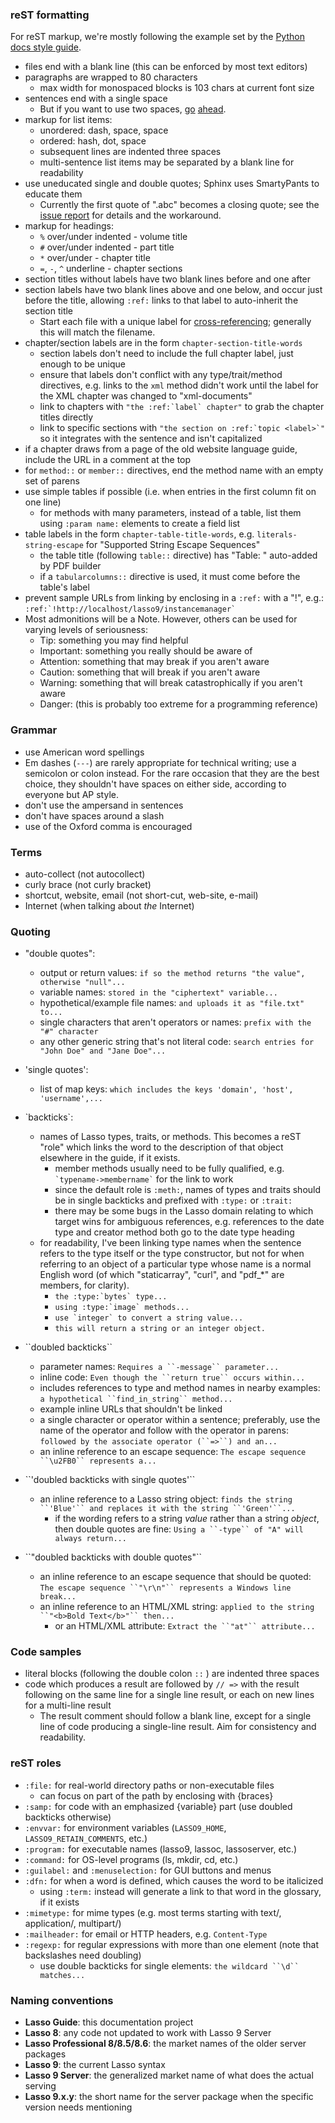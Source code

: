 ### reST formatting

For reST markup, we're mostly following the example set by the [Python docs style guide](https://docs.python.org/devguide/documenting.html).

* files end with a blank line (this can be enforced by most text editors)
* paragraphs are wrapped to 80 characters
 	* max width for monospaced blocks is 103 chars at current font size
* sentences end with a single space
	* But if you want to use two spaces, [go](http://xkcd.com/1285/) [ahead](http://www.heracliteanriver.com/?p=324).
* markup for list items:
	* unordered: dash, space, space
	* ordered: hash, dot, space
	* subsequent lines are indented three spaces
	* multi-sentence list items may be separated by a blank line for readability
* use uneducated single and double quotes; Sphinx uses SmartyPants to educate them
	* Currently the first quote of ".abc" becomes a closing quote; see the [issue report](https://github.com/sphinx-doc/sphinx/issues/580) for details and the workaround.
* markup for headings:
	* `%` over/under indented - volume title
	* `#` over/under indented - part title
	* `*` over/under - chapter title
	* `=`, `-`, `^` underline - chapter sections
* section titles without labels have two blank lines before and one after
* section labels have two blank lines above and one below, and occur just before the title, allowing `:ref:` links to that label to auto-inherit the section title
	* Start each file with a unique label for [cross-referencing](http://www.sphinx-doc.org/en/stable/markup/inline.html#cross-referencing-arbitrary-locations); generally this will match the filename. 
* chapter/section labels are in the form `chapter-section-title-words`
	* section labels don't need to include the full chapter label, just enough to be unique
	* ensure that labels don't conflict with any type/trait/method directives, e.g. links to the `xml` method didn't work until the label for the XML chapter was changed to "xml-documents"
	* link to chapters with ``"the :ref:`label` chapter"`` to grab the chapter titles directly
	* link to specific sections with ``"the section on :ref:`topic <label>`"`` so it integrates with the sentence and isn't capitalized
* if a chapter draws from a page of the old website language guide, include the URL in a comment at the top
* for `method::` or `member::` directives, end the method name with an empty set of parens
* use simple tables if possible (i.e. when entries in the first column fit on one line)
	* for methods with many parameters, instead of a table, list them using `:param name:` elements to create a field list
* table labels in the form `chapter-table-title-words`, e.g. `literals-string-escape` for "Supported String Escape Sequences"
	* the table title (following `table::` directive) has "Table: " auto-added by PDF builder
	* if a `tabularcolumns::` directive is used, it must come before the table's label
* prevent sample URLs from linking by enclosing in a `:ref:` with a "!", e.g.: ``:ref:`!http://localhost/lasso9/instancemanager` ``
* Most admonitions will be a Note. However, others can be used for varying levels of seriousness: 
	* Tip: something you may find helpful
	* Important: something you really should be aware of
	* Attention: something that may break if you aren't aware
	* Caution: something that will break if you aren't aware
	* Warning: something that will break catastrophically if you aren't aware
	* Danger: (this is probably too extreme for a programming reference)

### Grammar

* use American word spellings
* Em dashes (`---`) are rarely appropriate for technical writing; use a semicolon or colon instead. For the rare occasion that they are the best choice, they shouldn't have spaces on either side, according to everyone but AP style.
* don't use the ampersand in sentences
* don't have spaces around a slash
* use of the Oxford comma is encouraged

### Terms

* auto-collect (not autocollect)
* curly brace (not curly bracket)
* shortcut, website, email (not short-cut, web-site, e-mail)
* Internet (when talking about *the* Internet)

### Quoting

* "double quotes":
	* output or return values: `if so the method returns "the value", otherwise "null"...`
	* variable names: `stored in the "ciphertext" variable...`
	* hypothetical/example file names: `and uploads it as "file.txt" to...`
	* single characters that aren't operators or names: `prefix with the "#" character`
	* any other generic string that's not literal code: `search entries for "John Doe" and "Jane Doe"...`

* 'single quotes':
	* list of map keys: `which includes the keys 'domain', 'host', 'username',...`

* \`backticks\`:
	* names of Lasso types, traits, or methods. This becomes a reST "role" which links the word to the description of that object elsewhere in the guide, if it exists.
	  	* member methods usually need to be fully qualified, e.g. `` `typename->membername` `` for the link to work
		* since the default role is `:meth:`, names of types and traits should be in single backticks and prefixed with `:type:` or `:trait:`
	  	* there may be some bugs in the Lasso domain relating to which target wins for ambiguous references, e.g. references to the date type and creator method both go to the date type heading
  	* for readability, I've been linking type names when the sentence refers to the type itself or the type constructor, but not for when referring to an object of a particular type whose name is a normal English word (of which "staticarray", "curl", and "pdf_*" are members, for clarity). 
    	* ``the :type:`bytes` type...``
    	* ``using :type:`image` methods...``
    	* ``use `integer` to convert a string value...``
    	* ``this will return a string or an integer object.``

* \`\`doubled backticks\`\`
	* parameter names: ```Requires a ``-message`` parameter...```
	* inline code: ```Even though the ``return true`` occurs within...```
  	* includes references to type and method names in nearby examples: ```a hypothetical ``find_in_string`` method...```
	* example inline URLs that shouldn't be linked
	* a single character or operator within a sentence; preferably, use the name of the operator and follow with the operator in parens: ```followed by the associate operator (``=>``) and an...```
	* an inline reference to an escape sequence: ```The escape sequence ``\u2FB0`` represents a...```

* \`\`'doubled backticks with single quotes'\`\`
	* an inline reference to a Lasso string object: ```finds the string ``'Blue'`` and replaces it with the string ``'Green'``...```
  		* if the wording refers to a string *value* rather than a string *object*, then double quotes are fine: ```Using a ``-type`` of "A" will always return...```

* \`\`"doubled backticks with double quotes"\`\`
	* an inline reference to an escape sequence that should be quoted: ```The escape sequence ``"\r\n"`` represents a Windows line break...```
	* an inline reference to an HTML/XML string: ```applied to the string ``"<b>Bold Text</b>"`` then...```
  		* or an HTML/XML attribute: ```Extract the ``"at"`` attribute...```


### Code samples

* literal blocks (following the double colon `::` ) are indented three spaces
* code which produces a result are followed by `// =>` with the result following on the same line for a single line result, or each on new lines for a multi-line result
	* The result comment should follow a blank line, except for a single line of code producing a single-line result. Aim for consistency and readability.

### reST roles

* `:file:` for real-world directory paths or non-executable files
	* can focus on part of the path by enclosing with {braces}
* `:samp:` for code with an emphasized {variable} part (use doubled backticks otherwise) 
* `:envvar:` for environment variables (`LASSO9_HOME`, `LASSO9_RETAIN_COMMENTS`, etc.)
* `:program:` for executable names (lasso9, lassoc, lassoserver, etc.)
* `:command:` for OS-level programs (ls, mkdir, cd, etc.)
* `:guilabel:` and `:menuselection:` for GUI buttons and menus
* `:dfn:` for when a word is defined, which causes the word to be italicized
	* using `:term:` instead will generate a link to that word in the glossary, if it exists
* `:mimetype:` for mime types (e.g. most terms starting with text/, application/, multipart/)
* `:mailheader:` for email or HTTP headers, e.g. `Content-Type`
* `:regexp:` for regular expressions with more than one element (note that backslashes need doubling)
	* use double backticks for single elements: ```the wildcard ``\d`` matches...```

### Naming conventions

* __Lasso Guide__: this documentation project
* __Lasso 8__: any code not updated to work with Lasso 9 Server
* __Lasso Professional 8/8.5/8.6__: the market names of the older server packages
* __Lasso 9__: the current Lasso syntax
* __Lasso 9 Server__: the generalized market name of what does the actual serving
* __Lasso 9.x.y__: the short name for the server package when the specific version needs mentioning
